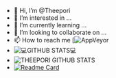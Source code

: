 - 👋 Hi, I’m @Theepori
- 👀 I’m interested in ...
- 🌱 I’m currently learning ...
- 💞️ I’m looking to collaborate on ...
- 📫 How to reach me 
  [![AppVeyor](https://img.shields.io/appveyor/build/theepori/github)
- ![💻GITHUB STATS💻](https://github-readme-stats.vercel.app/api?username=Theepori92&theme=radical)
- ![THEEPORI GITHUB STATS](https://github-readme-stats.vercel.app/api?username=Theepori92&theme=dark&show_icons=true)
- [![Readme Card](https://github-readme-stats.vercel.app/api/pin/?username=Theepori92&repo=github-readme-stats)](https://github.com/Theepori92/github-readme-stats)
